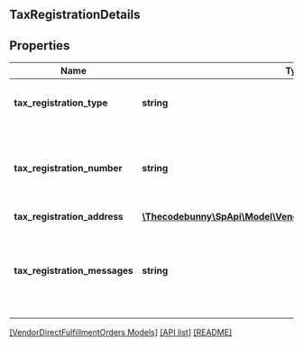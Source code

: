 ## TaxRegistrationDetails

## Properties

Name | Type | Description | Notes
------------ | ------------- | ------------- | -------------
**tax_registration_type** | **string** | Tax registration type for the entity. | [optional]
**tax_registration_number** | **string** | Tax registration number for the party. For example, VAT ID. |
**tax_registration_address** | [**\Thecodebunny\SpApi\Model\VendorDirectFulfillmentOrders\Address**](Address.md) |  | [optional]
**tax_registration_messages** | **string** | Tax registration message that can be used for additional tax related details. | [optional]

[[VendorDirectFulfillmentOrders Models]](../) [[API list]](../../Api) [[README]](../../../README.md)
